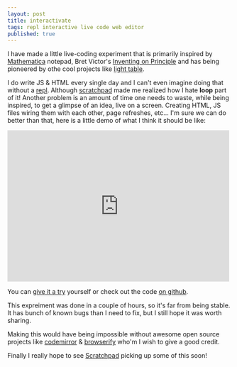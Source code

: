 ```yaml
---
layout: post
title: interactivate
tags: repl interactive live code web editor
published: true
---
```


I have made a little live-coding experiment that is primarily inspired by
[Mathematica][] notepad, Bret Victor's [Inventing on Principle][] and has
being pioneered by othe cool projects like [light table][].

I do write JS & HTML every single day and I can't even imagine doing that
without a [repl][]. Although [scratchpad][] made me realized how I hate
**loop** part of it! Another problem is an amount of time one needs to waste,
while being inspired, to get a glimpse of an idea, live on a
screen. Creating HTML, JS files wiring them with each other, page refreshes,
etc... I'm sure we can do better than that, here is a little demo of what I
think it should be like:


<iframe src="http://player.vimeo.com/video/53311490?badge=0" width="500" height="341" frameborder="0" webkitAllowFullScreen="true" mozallowfullscreen="true" allowFullScreen="true"></iframe> 


You can [give it a try][interactivate] yourself or check out the code
[on github][repo].

This expreiment was done in a couple of hours, so it's far from being
stable. It has bunch of known bugs than I need to fix, but I still hope
it was worth sharing.

Making this would have being impossible without awesome open source
projects like [codemirror][] & [browserify][] who'm I wish to give a
good credit.


Finally I really hope to see [Scratchpad][] picking up some of this soon!


[Inventing on Principle]:https://vimeo.com/36579366
[Mathematica]:http://www.wolfram.com/mathematica/
[light table]:http://www.lighttable.com/
[repl]:http://en.wikipedia.org/wiki/Read%E2%80%93eval%E2%80%93print_loop
[Scratchpad]:https://developer.mozilla.org/en-US/docs/Tools/Scratchpad
[interactivate]:http://jeditoolkit.com/interactivate/
[repo]:https://github.com/Gozala/interactivate
[codemirror]:http://www.codemirror.net/
[browserify]:https://github.com/substack/node-browserify